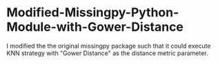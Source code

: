# Modified-Missingpy-Python-Module-with-Gower-Distance
I modified the the original missingpy package such that it could execute KNN strategy with "Gower Distance" as the distance metric parameter.

